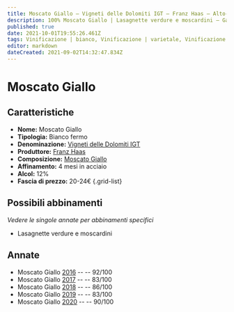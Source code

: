 ```yaml
---
title: Moscato Giallo – Vigneti delle Dolomiti IGT – Franz Haas – Alto-Adige (IT) – 20-24€ – 2★-5★
description: 100% Moscato Giallo | Lasagnette verdure e moscardini – Galantina di luccio con gamberetti di fiume
published: true
date: 2021-10-01T19:55:26.461Z
tags: Vinificazione | bianco, Vinificazione | varietale, Vinificazione | fermo, Valutazioni | 5 stelle, Regione | Alto-Adige (IT), Vitigni | Moscato giallo, Prezzi | 20-24€, Alimento | pasta, Alimento-dettagli | Lasagne, Aromatizzazione | verdure e moscardini, Alimento | luccio
editor: markdown
dateCreated: 2021-09-02T14:32:47.834Z
---
```


# Moscato Giallo

## Caratteristiche
- **Nome:** Moscato Giallo
- **Tipologia:** Bianco fermo
- **Denominazione:** [Vigneti delle Dolomiti IGT](/denominazioni/Italia/Alto-Adige/IGT-Vigneti-Delle-Dolomiti)
- **Produttore:** [Franz Haas](/produttori/Italia/Alto-Adige/Franz-Haas) 
- **Composizione:** [Moscato Giallo](/vitigni/Germania/bacca-nera/moscato-giallo)
- **Affinamento:** 4 mesi in acciaio
- **Alcol:** 12%
- **Fascia di prezzo:** 20-24€
{.grid-list}

## Possibili abbinamenti
*Vedere le singole annate per abbinamenti specifici*

- Lasagnette verdure e moscardini


## Annate
- Moscato Giallo [2016](/vini/Italia/Alto-Adige/Franz-Haas/Moscato-Giallo/2016) -- <span class="star-5"></span> -- 92/100  
- Moscato Giallo [2017](/vini/Italia/Alto-Adige/Franz-Haas/Moscato-Giallo/2017) -- <span class="star-2"></span> -- 83/100
- Moscato Giallo [2018](/vini/Italia/Alto-Adige/Franz-Haas/Moscato-Giallo/2018) -- <span class="star-3"></span> -- 86/100
- Moscato Giallo [2019](/vini/Italia/Alto-Adige/Franz-Haas/Moscato-Giallo/2019) -- <span class="star-2"></span> -- 83/100
- Moscato Giallo [2020](/vini/Italia/Alto-Adige/Franz-Haas/Moscato-Giallo/2020) -- <span class="star-4"></span> -- 90/100  